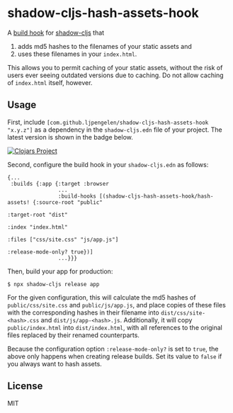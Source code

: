 # shadow-cljs-hash-assets-hook

A [build hook](https://shadow-cljs.github.io/docs/UsersGuide.html#build-hooks) for [shadow-cljs](https://github.com/thheller/shadow-cljs) that
1. adds md5 hashes to the filenames of your static assets and
1. uses these filenames in your `index.html`.

This allows you to permit caching of your static assets, without the risk of users ever seeing outdated versions due to caching.
Do not allow caching of `index.html` itself, however.

## Usage

First, include `[com.github.ljpengelen/shadow-cljs-hash-assets-hook "x.y.z"]` as a dependency in the `shadow-cljs.edn` file of your project.
The latest version is shown in the badge below.

[![Clojars Project](https://img.shields.io/clojars/v/com.github.ljpengelen/shadow-cljs-hash-assets-hook.svg)](https://clojars.org/com.github.ljpengelen/shadow-cljs-hash-assets-hook)

Second, configure the build hook in your `shadow-cljs.edn` as follows:

```
{...
 :builds {:app {:target :browser
                ...
                :build-hooks [(shadow-cljs-hash-assets-hook/hash-assets! {:source-root "public"
                                                                          :target-root "dist"
                                                                          :index "index.html"
                                                                          :files ["css/site.css" "js/app.js"]
                                                                          :release-mode-only? true})]
                ...}}}
```

Then, build your app for production:

    $ npx shadow-cljs release app

For the given configuration, this will calculate the md5 hashes of `public/css/site.css` and `public/js/app.js`, and place copies of these files with the corresponding hashes in their filename into `dist/css/site-<hash>.css` and `dist/js/app-<hash>.js`.
Additionally, it will copy `public/index.html` into `dist/index.html`, with all references to the original files replaced by their renamed counterparts.

Because the configuration option `:release-mode-only?` is set to `true`, the above only happens when creating release builds.
Set its value to `false` if you always want to hash assets.

## License

MIT
